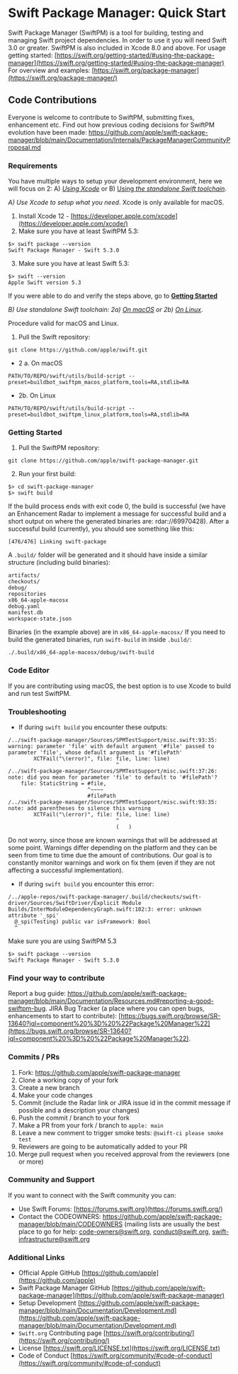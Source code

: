 # Swift Package Manager: Quick Start
Swift Package Manager (SwiftPM) is a tool for building, testing and managing Swift project dependencies.
In order to use it you will need Swift 3.0 or greater.
SwiftPM is also included in Xcode 8.0 and above.
For usage getting started: [https://swift.org/getting-started/#using-the-package-manager](https://swift.org/getting-started/#using-the-package-manager)
For overview and examples: [https://swift.org/package-manager](https://swift.org/package-manager/)

## Code Contributions
Everyone is welcome to contribute to SwiftPM, submitting fixes, enhancement etc.
Find out how previous coding decisions for SwiftPM evolution have been made: https://github.com/apple/swift-package-manager/blob/main/Documentation/Internals/PackageManagerCommunityProposal.md

### Requirements
You have multiple ways to setup your development environment, here we will focus on 2:
A) *[Using Xcode](#using-xcode)* or B) [Using *the standalone Swift toolchain*](#using-standalone).

<a id="using-xcode">*A) _Use Xcode to setup what you need_*.</a>
Xcode is only available for macOS.

1. Install Xcode 12 - [https://developer.apple.com/xcode](https://developer.apple.com/xcode/)
2. Make sure you have at least SwiftPM 5.3:
```
$> swift package --version
Swift Package Manager - Swift 5.3.0
```
3. Make sure you have at least Swift 5.3:
```
$> swift --version
Apple Swift version 5.3
```
If you were able to do and verify the steps above, go to [**Getting Started**](#getting-started)

<a id="using-standalone">*B) _Use standalone Swift toolchain</a>: 2a) [On macOS](#on-macos) or 2b) [On Linux](#on-linux)_*.

Procedure valid for macOS and Linux.

1. Pull the Swift repository:
```
git clone https://github.com/apple/swift.git
```
- 2 a. <a id="on-macos">On macOS</a>
```
PATH/TO/REPO/swift/utils/build-script --preset=buildbot_swiftpm_macos_platform,tools=RA,stdlib=RA
```
- 2b. <a id="on-linux">On Linux</a>
```
PATH/TO/REPO/swift/utils/build-script --preset=buildbot_swiftpm_linux_platform,tools=RA,stdlib=RA
```

### <a name="getting-started">Getting Started</a>
1. Pull the SwiftPM repository:
```
git clone https://github.com/apple/swift-package-manager.git
```
2. Run your first build:
```
$> cd swift-package-manager
$> swift build
```
If the build process ends with exit code 0, the build is successful (we have an Enhancement Radar to implement a message for successful build and a short output on where the generated binaries are: rdar://69970428).
After a successful build (currently), you should see something like this:
```
[476/476] Linking swift-package
```
A `.build/` folder will be generated and it should have inside a similar structure (including build binaries):
```
artifacts/
checkouts/
debug/
repositories
x86_64-apple-macosx
debug.yaml
manifest.db
workspace-state.json 
```
Binaries (in the example above) are in `x86_64-apple-macosx/`
If you need to build the generated binaries, run `swift-build` in inside `.build/`:
```
./.build/x86_64-apple-macosx/debug/swift-build
```

### Code Editor
If you are contributing using macOS, the best option is to use Xcode to build and run test SwiftPM. 

### Troubleshooting
* If during `swift build` you encounter these outputs:
```
/../swift-package-manager/Sources/SPMTestSupport/misc.swift:93:35: warning: parameter 'file' with default argument '#file' passed to parameter 'file', whose default argument is '#filePath'
        XCTFail("\(error)", file: file, line: line)
                                  ^
/../swift-package-manager/Sources/SPMTestSupport/misc.swift:37:26: note: did you mean for parameter 'file' to default to '#filePath'?
    file: StaticString = #file,
                         ^~~~~
                         #filePath
/../swift-package-manager/Sources/SPMTestSupport/misc.swift:93:35: note: add parentheses to silence this warning
        XCTFail("\(error)", file: file, line: line)
                                  ^
                                  (   )
```
Do not worry, since those are known warnings that will be addressed at some point.
Warnings differ depending on the platform and they can be seen from time to time due the amount of contributions.
Our goal is to constantly monitor warnings and work on fix them (even if they are not affecting a successful implementation).
* If during `swift build` you encounter this error:
```
/../apple-repos/swift-package-manager/.build/checkouts/swift-driver/Sources/SwiftDriver/Explicit Module Builds/InterModuleDependencyGraph.swift:102:3: error: unknown attribute '_spi'
  @_spi(Testing) public var isFramework: Bool
  ^
```
Make sure you are using SwiftPM 5.3
```
$> swift package --version
Swift Package Manager - Swift 5.3.0
```

### Find your way to contribute
Report a bug guide: https://github.com/apple/swift-package-manager/blob/main/Documentation/Resources.md#reporting-a-good-swiftpm-bug.
JIRA Bug Tracker (a place where you can open bugs, enhancements to start to contribute): [https://bugs.swift.org/browse/SR-13640?jql=component%20%3D%20%22Package%20Manager%22](https://bugs.swift.org/browse/SR-13640?jql=component%20%3D%20%22Package%20Manager%22).

### Commits / PRs
1. Fork: https://github.com/apple/swift-package-manager
2. Clone a working copy of your fork
3. Create a new branch
4. Make your code changes
5. Commit (include the Radar link or JIRA issue id in the commit message if possible and a description your changes)
6. Push the commit / branch to your fork
7. Make a PR from your fork / branch to `apple: main`
8. Leave a new comment to trigger smoke tests: `@swift-ci please smoke test`
9. Reviewers are going to be automatically added to your PR
10. Merge pull request when you received approval from the reviewers (one or more)

### Community and Support
If you want to connect with the Swift community you can:
* Use Swift Forums: [https://forums.swift.org](https://forums.swift.org/)
* Contact the CODEOWNERS: https://github.com/apple/swift-package-manager/blob/main/CODEOWNERS
(mailing lists are usually the best place to go for help: [code-owners@swift.org](mailto:code-owners@swift.org), [conduct@swift.org](mailto:conduct@swift.org), [swift-infrastructure@swift.org](mailto:swift-infrastructure@swift.org)

### Additional Links
* Official Apple GitHub
[https://github.com/apple](https://github.com/apple)
* Swift Package Manager GitHub
[https://github.com/apple/swift-package-manager](https://github.com/apple/swift-package-manager)
* Setup Development
[https://github.com/apple/swift-package-manager/blob/main/Documentation/Development.md](https://github.com/apple/swift-package-manager/blob/main/Documentation/Development.md)
* `Swift.org` Contributing page
[https://swift.org/contributing/](https://swift.org/contributing/)
* License
[https://swift.org/LICENSE.txt](https://swift.org/LICENSE.txt)
* Code of Conduct
[https://swift.org/community/#code-of-conduct](https://swift.org/community/#code-of-conduct)

